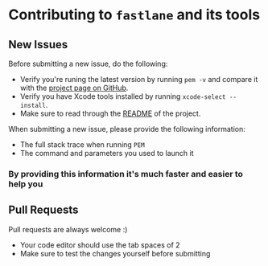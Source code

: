 # Contributing to `fastlane` and its tools

## New Issues

Before submitting a new issue, do the following:

- Verify you're runing the latest version by running `pem -v` and compare it with the [project page on GitHub](https://github.com/KrauseFx/PEM).
- Verify you have Xcode tools installed by running `xcode-select --install`.
- Make sure to read through the [README](https://github.com/KrauseFx/PEM) of the project.


When submitting a new issue, please provide the following information:

- The full stack trace when running `PEM`
- The command and parameters you used to launch it

### By providing this information it's much faster and easier to help you


## Pull Requests

Pull requests are always welcome :) 

- Your code editor should use the tab spaces of 2
- Make sure to test the changes yourself before submitting
